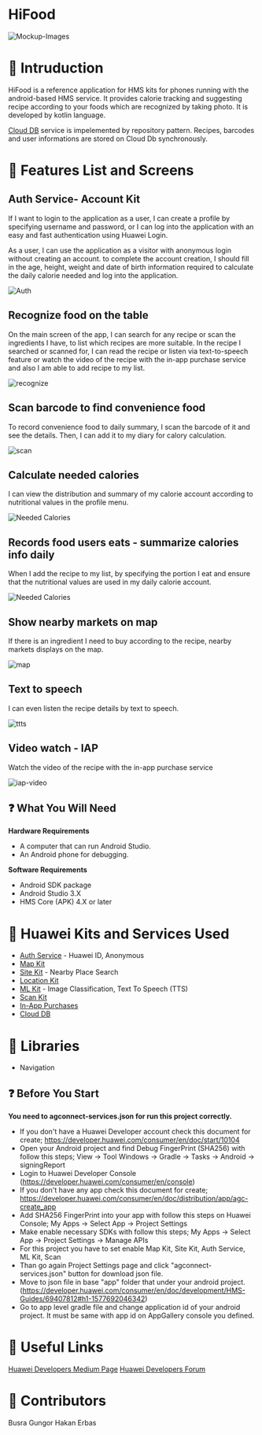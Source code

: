 # HiFood

![Mockup-Images](https://github.com/Explore-In-HMS/Hi-Food/tree/master/app/src/main/res/raw/mock.png)

# :notebook_with_decorative_cover: Intruduction

HiFood is a reference application for HMS kits for phones running with the android-based HMS service. It provides calorie tracking and suggesting recipe according to your foods which are recognized by taking photo. It is developed by kotlin language.

[Cloud DB](https://developer.huawei.com/consumer/en/doc/development/AppGallery-connect-Guides/agc-clouddb-introduction) service is impelemented by repository pattern. Recipes, barcodes and user informations are stored on Cloud Db synchronously.

# :iphone: Features List and Screens

## Auth Service- Account Kit
If I want to login to the application as a user, I can create a profile by specifying username and password, or I can log into the application with an easy and fast authentication using Huawei Login.

As a user, I can use the application as a visitor with anonymous login without creating an account.
to complete the account creation, I should fill in the age, height, weight and date of birth information required to calculate the daily calorie needed and log into the application.


![Auth](https://github.com/Explore-In-HMS/Hi-Food/tree/master/app/src/main/res/raw/auth.gif)

## Recognize food on the table
On the main screen of the app, I can search for any recipe or scan the ingredients I have, to list which recipes are more suitable.
In the recipe I searched or scanned for, I can read the recipe or listen via text-to-speech feature or  watch the video of the recipe with the in-app purchase service and also I am able to add recipe to my list. 


![recognize](https://github.com/Explore-In-HMS/Hi-Food/tree/master/app/src/main/res/raw/recognize.gif)

## Scan barcode to find convenience food
To record convenience food to daily summary, I scan the barcode of it and see the details. Then, I can add it to my diary for calory calculation.

![scan](https://github.com/Explore-In-HMS/Hi-Food/tree/master/app/src/main/res/raw/scan.gif)


## Calculate needed calories 
I can view the distribution and summary of my calorie account according to nutritional values in the profile menu.

![Needed Calories](https://github.com/Explore-In-HMS/Hi-Food/tree/master/app/src/main/res/raw/summary.jpg)


## Records food users eats - summarize calories info daily
When I add the recipe to my list, by specifying the portion I eat and ensure that the nutritional values are used in my daily calorie account.

![Needed Calories](https://github.com/Explore-In-HMS/Hi-Food/tree/master/app/src/main/res/raw/adding.gif)

 
## Show nearby markets on map 
If there is an ingredient I need to buy according to the recipe, nearby markets displays on the map. 

![map](https://github.com/Explore-In-HMS/Hi-Food/tree/master/app/src/main/res/raw/map.gif)

## Text to speech
I can even listen the recipe details by text to speech.

![ttts](https://github.com/Explore-In-HMS/Hi-Food/tree/master/app/src/main/res/raw/recipes.gif)

## Video watch - IAP
Watch the video of the recipe with the in-app purchase service

![iap-video](https://github.com/Explore-In-HMS/Hi-Food/tree/master/app/src/main/res/raw/iap.gif)

 ## :question: What You Will Need 

**Hardware Requirements**

- A computer that can run Android Studio.
- An Android phone for debugging.

**Software Requirements**

- Android SDK package
- Android Studio 3.X
- HMS Core (APK) 4.X or later


# :wrench: Huawei Kits and Services Used

- [Auth Service](https://developer.huawei.com/consumer/en/doc/development/AppGallery-connect-Guides/agc-auth-service-introduction) - Huawei ID, Anonymous
- [Map Kit](https://developer.huawei.com/consumer/en/hms/huawei-MapKit)
- [Site Kit](https://developer.huawei.com/consumer/en/hms/huawei-sitekit) - Nearby Place Search
- [Location Kit](https://developer.huawei.com/consumer/en/hms/huawei-locationkit)
- [ML Kit](https://developer.huawei.com/consumer/en/hms/huawei-mlkit) - Image Classification, Text To Speech (TTS) 
- [Scan Kit](https://developer.huawei.com/consumer/en/hms/huawei-scankit) 
- [In-App Purchases](https://developer.huawei.com/consumer/en/hms/huawei-iap/) 
- [Cloud DB](https://developer.huawei.com/consumer/en/doc/development/AppGallery-connect-Guides/agc-clouddb-introduction) 

# :wrench: Libraries
- Navigation

 ## :question: Before You Start 
 **You need to agconnect-services.json for run this project correctly.**

- If you don't have a Huawei Developer account check this document for create; https://developer.huawei.com/consumer/en/doc/start/10104
- Open your Android project and find Debug FingerPrint (SHA256) with follow this steps; View -> Tool Windows -> Gradle -> Tasks -> Android -> signingReport
- Login to Huawei Developer Console (https://developer.huawei.com/consumer/en/console)
- If you don't have any app check this document for create; https://developer.huawei.com/consumer/en/doc/distribution/app/agc-create_app
- Add SHA256 FingerPrint into your app with follow this steps on Huawei Console; My Apps -> Select App -> Project Settings
- Make enable necessary SDKs with follow this steps; My Apps -> Select App -> Project Settings -> Manage APIs
- For this project you have to set enable Map Kit, Site Kit, Auth Service, ML Kit, Scan
- Than go again Project Settings page and click "agconnect-services.json" button for download json file.
- Move to json file in base "app" folder that under your android project. (https://developer.huawei.com/consumer/en/doc/development/HMS-Guides/69407812#h1-1577692046342)
- Go to app level gradle file and change application id of your android project. It must be same with app id on AppGallery console you defined.

# :link: Useful Links

[Huawei Developers Medium Page](https://medium.com/huawei-developers)
[Huawei Developers Forum](https://forums.developer.huawei.com/forumPortal/en/home)

# :notebook_with_decorative_cover: Contributors
Busra Gungor 
Hakan Erbas
